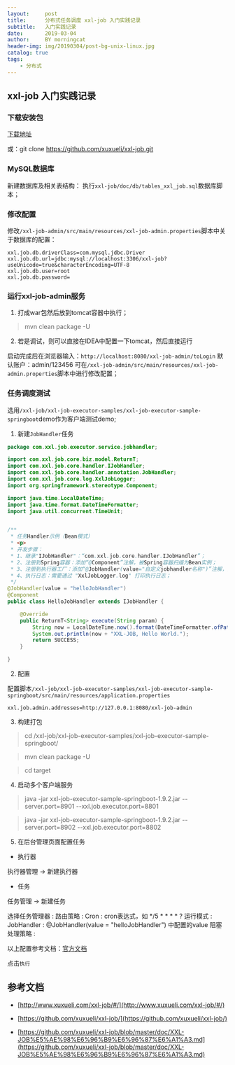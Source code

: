 ```yaml
---
layout:     post
title:      分布式任务调度 xxl-job 入门实践记录
subtitle:   入门实践记录
date:       2019-03-04
author:     BY morningcat
header-img: img/20190304/post-bg-unix-linux.jpg
catalog: true
tags:
    - 分布式
---
```


## xxl-job 入门实践记录

### 下载安装包

[下载地址](https://github.com/xuxueli/xxl-job/releases)

或：git clone https://github.com/xuxueli/xxl-job.git

### MySQL数据库

新建数据库及相关表结构：
执行`xxl-job/doc/db/tables_xxl_job.sql`数据库脚本；

### 修改配置

修改`/xxl-job-admin/src/main/resources/xxl-job-admin.properties`脚本中关于数据库的配置：
```
xxl.job.db.driverClass=com.mysql.jdbc.Driver
xxl.job.db.url=jdbc:mysql://localhost:3306/xxl-job?useUnicode=true&characterEncoding=UTF-8
xxl.job.db.user=root
xxl.job.db.password=
```

### 运行xxl-job-admin服务

1. 打成war包然后放到tomcat容器中执行；

> mvn clean package -U

2. 若是调试，则可以直接在IDEA中配置一下tomcat，然后直接运行

启动完成后在浏览器输入：`http://localhost:8080/xxl-job-admin/toLogin`
默认账户：admin/123456
可在`/xxl-job-admin/src/main/resources/xxl-job-admin.properties`脚本中进行修改配置；


### 任务调度测试

选用`/xxl-job/xxl-job-executor-samples/xxl-job-executor-sample-springboot`demo作为客户端测试demo;

1. 新建`JobHandler`任务
```java
package com.xxl.job.executor.service.jobhandler;

import com.xxl.job.core.biz.model.ReturnT;
import com.xxl.job.core.handler.IJobHandler;
import com.xxl.job.core.handler.annotation.JobHandler;
import com.xxl.job.core.log.XxlJobLogger;
import org.springframework.stereotype.Component;

import java.time.LocalDateTime;
import java.time.format.DateTimeFormatter;
import java.util.concurrent.TimeUnit;


/**
 * 任务Handler示例（Bean模式）
 * <p>
 * 开发步骤：
 * 1、继承"IJobHandler"：“com.xxl.job.core.handler.IJobHandler”；
 * 2、注册到Spring容器：添加“@Component”注解，被Spring容器扫描为Bean实例；
 * 3、注册到执行器工厂：添加“@JobHandler(value="自定义jobhandler名称")”注解，注解value值对应的是调度中心新建任务的JobHandler属性的值。
 * 4、执行日志：需要通过 "XxlJobLogger.log" 打印执行日志；
 */
@JobHandler(value = "helloJobHandler")
@Component
public class HelloJobHandler extends IJobHandler {

    @Override
    public ReturnT<String> execute(String param) {
        String now = LocalDateTime.now().format(DateTimeFormatter.ofPattern("yyyy-MM-dd HH:mm:ss"));
        System.out.println(now + "XXL-JOB, Hello World.");
        return SUCCESS;
    }

}

```

2. 配置

配置脚本`/xxl-job/xxl-job-executor-samples/xxl-job-executor-sample-springboot/src/main/resources/application.properties`
```
xxl.job.admin.addresses=http://127.0.0.1:8080/xxl-job-admin
```

3. 构建打包

> cd /xxl-job/xxl-job-executor-samples/xxl-job-executor-sample-springboot/

> mvn clean package -U

> cd target

4. 启动多个客户端服务

> java -jar xxl-job-executor-sample-springboot-1.9.2.jar --server.port=8901 --xxl.job.executor.port=8801

> java -jar xxl-job-executor-sample-springboot-1.9.2.jar --server.port=8902 --xxl.job.executor.port=8802

5. 在后台管理页面配置任务

- 执行器

执行器管理 -> 新建执行器

- 任务

任务管理 -> 新建任务

选择任务管理器 : 
路由策略 : 
Cron : cron表达式，如 */5 * * * * ?
运行模式 : 
JobHandler : @JobHandler(value = "helloJobHandler") 中配置的value
阻塞处理策略 : 

以上配置参考文档：[官方文档](http://www.xuxueli.com/xxl-job/#/?id=%E9%85%8D%E7%BD%AE%E5%B1%9E%E6%80%A7%E8%AF%A6%E7%BB%86%E8%AF%B4%E6%98%8E%EF%BC%9A)

点击`执行`

## 参考文档

- [http://www.xuxueli.com/xxl-job/#/](http://www.xuxueli.com/xxl-job/#/)

- [https://github.com/xuxueli/xxl-job/](https://github.com/xuxueli/xxl-job/)

- [https://github.com/xuxueli/xxl-job/blob/master/doc/XXL-JOB%E5%AE%98%E6%96%B9%E6%96%87%E6%A1%A3.md](https://github.com/xuxueli/xxl-job/blob/master/doc/XXL-JOB%E5%AE%98%E6%96%B9%E6%96%87%E6%A1%A3.md)